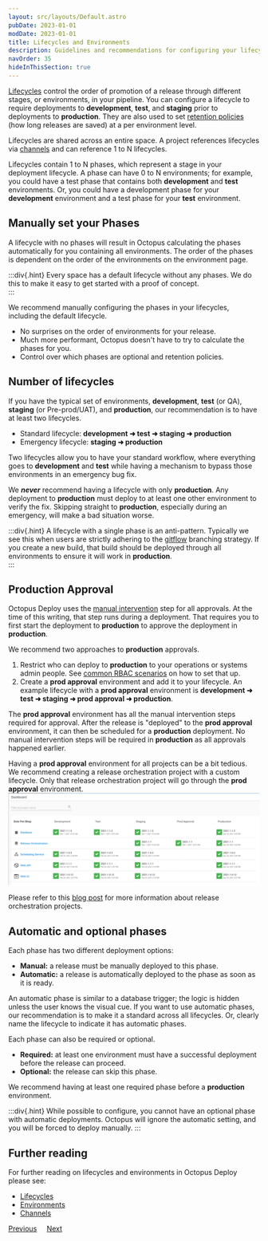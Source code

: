 ```yaml
---
layout: src/layouts/Default.astro
pubDate: 2023-01-01
modDate: 2023-01-01
title: Lifecycles and Environments
description: Guidelines and recommendations for configuring your lifecycles to control the flow to your environments
navOrder: 35
hideInThisSection: true
---
```


[Lifecycles](/docs/releases/lifecycles/) control the order of promotion of a release through different stages, or environments, in your pipeline.  You can configure a lifecycle to require deployments to **development**, **test**, and **staging** prior to deployments to **production**.  They are also used to set [retention policies](/docs/administration/retention-policies) (how long releases are saved) at a per environment level.

Lifecycles are shared across an entire space.  A project references lifecycles via [channels](/docs/releases/channels) and can reference 1 to N lifecycles.

Lifecycles contain 1 to N phases, which represent a stage in your deployment lifecycle.  A phase can have 0 to N environments; for example, you could have a test phase that contains both **development** and **test** environments. Or, you could have a development phase for your **development** environment and a test phase for your **test** environment.  

## Manually set your Phases

A lifecycle with no phases will result in Octopus calculating the phases automatically for you containing all environments.  The order of the phases is dependent on the order of the environments on the environment page.    

:::div{.hint}
Every space has a default lifecycle without any phases.  We do this to make it easy to get started with a proof of concept.   
:::

We recommend manually configuring the phases in your lifecycles, including the default lifecycle.  

- No surprises on the order of environments for your release.
- Much more performant, Octopus doesn't have to try to calculate the phases for you.
- Control over which phases are optional and retention policies.

## Number of lifecycles

If you have the typical set of environments, **development**, **test** (or QA), **staging** (or Pre-prod/UAT), and **production**, our recommendation is to have at least two lifecycles.

- Standard lifecycle: **development ➜ test ➜ staging ➜ production**
- Emergency lifecycle: **staging ➜ production**

Two lifecycles allow you to have your standard workflow, where everything goes to **development** and **test** while having a mechanism to bypass those environments in an emergency bug fix.  

We **_never_** recommend having a lifecycle with only **production**.  Any deployment to **production** must deploy to at least one other environment to verify the fix.  Skipping straight to **production**, especially during an emergency, will make a bad situation worse.

:::div{.hint}
A lifecycle with a single phase is an anti-pattern.  Typically we see this when users are strictly adhering to the [gitflow](https://www.atlassian.com/git/tutorials/comparing-workflows/gitflow-workflow) branching strategy.  If you create a new build, that build should be deployed through all environments to ensure it will work in **production**.  
:::

## Production Approval

Octopus Deploy uses the [manual intervention](/docs/projects/built-in-step-templates/manual-intervention-and-approvals) step for all approvals.  At the time of this writing, that step runs during a deployment.  That requires you to first start the deployment to **production** to approve the deployment in **production**.

We recommend two approaches to **production** approvals.

1. Restrict who can deploy to **production** to your operations or systems admin people.  See [common RBAC scenarios](/docs/getting-started/best-practices/users-roles-and-teams) on how to set that up.
2. Create a **prod approval** environment and add it to your lifecycle.  An example lifecycle with a **prod approval** environment is **development ➜ test ➜ staging ➜ prod approval ➜ production**.

The **prod approval** environment has all the manual intervention steps required for approval.  After the release is "deployed" to the **prod approval** environment, it can then be scheduled for a **production** deployment.  No manual intervention steps will be required in **production** as all approvals happened earlier.

Having a **prod approval** environment for all projects can be a bit tedious.  We recommend creating a release orchestration project with a custom lifecycle.  Only that release orchestration project will go through the **prod approval** environment.
![project and project groups](/docs/getting-started/best-practices/images/projects-and-project-groups.png "width=500")

Please refer to this [blog post](https://octopus.com/blog/release-management-with-octopus) for more information about release orchestration projects.

## Automatic and optional phases

Each phase has two different deployment options:

- **Manual:** a release must be manually deployed to this phase.
- **Automatic:** a release is automatically deployed to the phase as soon as it is ready.

An automatic phase is similar to a database trigger; the logic is hidden unless the user knows the visual cue.  If you want to use automatic phases, our recommendation is to make it a standard across all lifecycles.  Or, clearly name the lifecycle to indicate it has automatic phases.  

Each phase can also be required or optional.  

- **Required:** at least one environment must have a successful deployment before the release can proceed.
- **Optional:** the release can skip this phase.

We recommend having at least one required phase before a **production** environment.

:::div{.hint}
While possible to configure, you cannot have an optional phase with automatic deployments.  Octopus will ignore the automatic setting, and you will be forced to deploy manually.
:::

## Further reading

For further reading on lifecycles and environments in Octopus Deploy please see:

- [Lifecycles](/docs/releases/lifecycles)
- [Environments](/docs/infrastructure/environments)
- [Channels](/docs/releases/channels)

<span><a class="btn btn-secondary" href="/docs/getting-started/best-practices/environments-and-deployment-targets-and-roles">Previous</a></span>&nbsp;&nbsp;&nbsp;&nbsp;&nbsp;<span><a class="btn btn-success" href="/docs/getting-started/best-practices/worker-configuration">Next</a></span>
